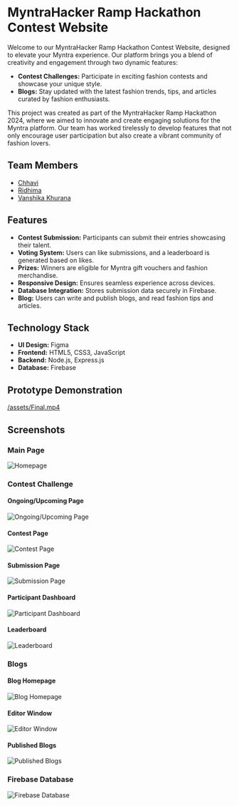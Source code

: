 # MyntraHacker Ramp Hackathon Contest Website

Welcome to our MyntraHacker Ramp Hackathon Contest Website, designed to elevate your Myntra experience. Our platform brings you a blend of creativity and engagement through two dynamic features:
- **Contest Challenges:** Participate in exciting fashion contests and showcase your unique style.
- **Blogs:** Stay updated with the latest fashion trends, tips, and articles curated by fashion enthusiasts.

This project was created as part of the MyntraHacker Ramp Hackathon 2024, where we aimed to innovate and create engaging solutions for the Myntra platform. Our team has worked tirelessly to develop features that not only encourage user participation but also create a vibrant community of fashion lovers.

## Team Members

- [Chhavi](https://github.com/chhavii04)
- [Ridhima](https://github.com/grace1427)
- [Vanshika Khurana](https://github.com/vanshikhurana)

## Features

- **Contest Submission:** Participants can submit their entries showcasing their talent.
- **Voting System:** Users can like submissions, and a leaderboard is generated based on likes.
- **Prizes:** Winners are eligible for Myntra gift vouchers and fashion merchandise.
- **Responsive Design:** Ensures seamless experience across devices.
- **Database Integration:** Stores submission data securely in Firebase.
- **Blog:** Users can write and publish blogs, and read fashion tips and articles.

## Technology Stack

- **UI Design:** Figma
- **Frontend:** HTML5, CSS3, JavaScript
- **Backend:** Node.js, Express.js
- **Database:** Firebase

## Prototype Demonstration
[/assets/Final.mp4](/assets/Final.mp4)

## Screenshots

### Main Page
![Homepage](/assets/HomePage.png)

### Contest Challenge

#### Ongoing/Upcoming Page
![Ongoing/Upcoming Page](/assets/Ongoing-Upcoming.png)

#### Contest Page
![Contest Page](/assets/Raksha-Bandhan.png)

#### Submission Page
![Submission Page](/assets/Contest-Submission.png)

#### Participant Dashboard
![Participant Dashboard](/assets/Contest-Dashboard.png)

#### Leaderboard
![Leaderboard](/assets/Leaderboard.png)

### Blogs

#### Blog Homepage
![Blog Homepage](/assets/Blog-Homepage.png)

#### Editor Window
![Editor Window](/assets/Editor.png)

#### Published Blogs
![Published Blogs](/assets/Published.png)

### Firebase Database
![Firebase Database](/assets/Firebasedb.png)
